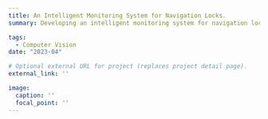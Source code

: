 ```yaml
---
title: An Intelligent Monitoring System for Navigation Locks.
summary: Developing an intelligent monitoring system for navigation locks, which achieves vessel detection, vessel name recognition, vessel draft reading, and vessel identification. And proposing a multi-task learning-enabled automatic vessel draft reading method (MTL-VDR). It achieves accurate vessel draft reading with error less than 0.1 meter.

tags: 
  - Computer Vision
date: "2023-04"

# Optional external URL for project (replaces project detail page).
external_link: ''

image: 
  caption: ''
  focal_point: ''
---
```

